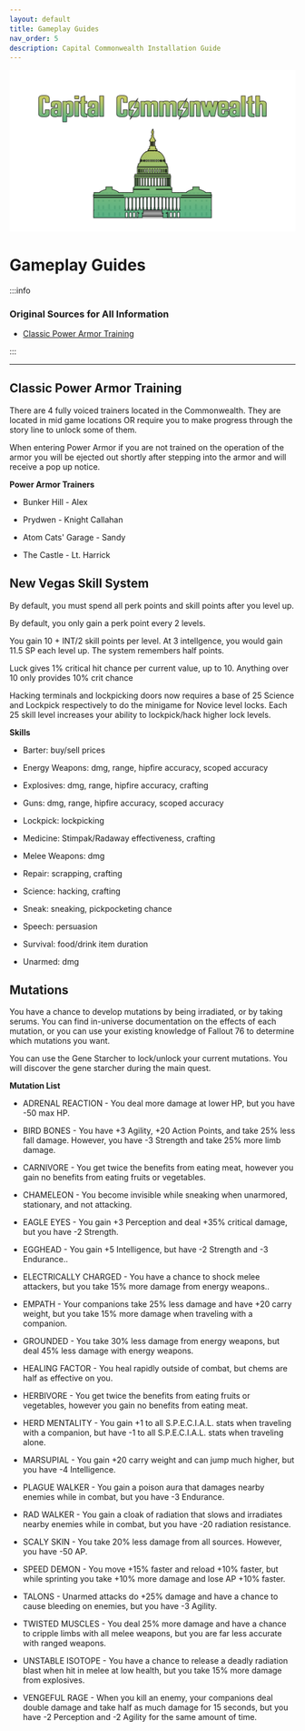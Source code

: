 ```yaml
---
layout: default
title: Gameplay Guides
nav_order: 5
description: Capital Commonwealth Installation Guide
---
```


![image](https://raw.githubusercontent.com/McTiddies4Lunch/CapitalCommonwealth/refs/heads/main/splash.png)

# Gameplay Guides

:::info
### **Original Sources for All Information**

- [Classic Power Armor Training](https://www.nexusmods.com/fallout4/mods/65671)

:::
*** 
## Classic Power Armor Training

There are 4 fully voiced trainers located in the Commonwealth. They are located in mid game locations OR require you to make progress through the story line to unlock some of them. 

When entering Power Armor if you are not trained on the operation of the armor you will be ejected out shortly after stepping into the armor and will receive a pop up notice. 


**Power Armor Trainers**

- Bunker Hill - Alex

- Prydwen - Knight Callahan

- Atom Cats' Garage - Sandy

- The Castle - Lt. Harrick


## New Vegas Skill System

By default, you must spend all perk points and skill points after you level up. 

By default, you only gain a perk point every 2 levels.

You gain 10 + INT/2 skill points per level. At 3 intellgence, you would gain 11.5 SP each level up. The system remembers half points.

Luck gives 1% critical hit chance per current value, up to 10. Anything over 10 only provides 10% crit chance

Hacking terminals and lockpicking doors now requires a base of 25 Science and Lockpick respectively to do the minigame for Novice level locks. Each 25 skill level increases your ability to lockpick/hack higher lock levels.


**Skills**

- Barter: buy/sell prices

- Energy Weapons: dmg, range, hipfire accuracy, scoped accuracy

- Explosives: dmg, range, hipfire accuracy, crafting

- Guns: dmg, range, hipfire accuracy, scoped accuracy

- Lockpick: lockpicking

- Medicine: Stimpak/Radaway effectiveness, crafting

- Melee Weapons: dmg

- Repair: scrapping, crafting

- Science: hacking, crafting

- Sneak: sneaking, pickpocketing chance

- Speech: persuasion

- Survival: food/drink item duration

- Unarmed: dmg


## Mutations

You have a chance to develop mutations by being irradiated, or by taking serums. You can find in-universe documentation on the effects of each mutation, or you can use your existing knowledge of Fallout 76 to determine which mutations you want.

You can use the Gene Starcher to lock/unlock your current mutations. You will discover the gene starcher during the main quest.

**Mutation List**

- ADRENAL REACTION - You deal more damage at lower HP, but you have -50 max HP.

- BIRD BONES - You have +3 Agility, +20 Action Points, and take 25% less fall damage. However, you have -3 Strength and take 25% more limb damage.

- CARNIVORE - You get twice the benefits from eating meat, however you gain no benefits from eating fruits or vegetables.

- CHAMELEON - You become invisible while sneaking when unarmored, stationary, and not attacking.

- EAGLE EYES - You gain +3 Perception and deal +35% critical damage, but you have -2 Strength.

- EGGHEAD - You gain +5 Intelligence, but have -2 Strength and -3 Endurance..

- ELECTRICALLY CHARGED - You have a chance to shock melee attackers, but you take 15% more damage from energy weapons..

- EMPATH - Your companions take 25% less damage and have +20 carry weight, but you take 15% more damage when traveling with a companion.

- GROUNDED - You take 30% less damage from energy weapons, but deal 45% less damage with energy weapons.

- HEALING FACTOR  - You heal rapidly outside of combat, but chems are half as effective on you.

- HERBIVORE - You get twice the benefits from eating fruits or vegetables, however you gain no benefits from eating meat.

- HERD MENTALITY - You gain +1 to all S.P.E.C.I.A.L. stats when traveling with a companion, but have -1 to all S.P.E.C.I.A.L. stats when traveling alone.

- MARSUPIAL - You gain +20 carry weight and can jump much higher, but you have -4 Intelligence.

- PLAGUE WALKER - You gain a poison aura that damages nearby enemies while in combat, but you have -3 Endurance.

- RAD WALKER - You gain a cloak of radiation that slows and irradiates nearby enemies while in combat, but you have -20 radiation resistance.

- SCALY SKIN - You take 20% less damage from all sources. However, you have -50 AP.

- SPEED DEMON - You move +15% faster and reload +10% faster, but while sprinting you take +10% more damage and lose AP +10% faster.

- TALONS - Unarmed attacks do +25% damage and have a chance to cause bleeding on enemies, but you have -3 Agility.

- TWISTED MUSCLES - You deal 25% more damage and have a chance to cripple limbs with all melee weapons, but you are far less accurate with ranged weapons.

- UNSTABLE ISOTOPE - You have a chance to release a deadly radiation blast when hit in melee at low health, but you take 15% more damage from explosives.

- VENGEFUL RAGE - When you kill an enemy, your companions deal double damage and take half as much damage for 15 seconds, but you have -2 Perception and -2 Agility for the same amount of time.
